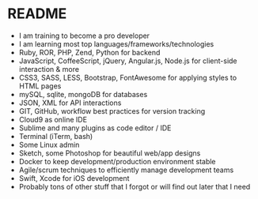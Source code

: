# README #

* I am training to become a pro developer
* I am learning most top languages/frameworks/technologies
*   Ruby, ROR, PHP, Zend, Python for backend
*   JavaScript, CoffeeScript, jQuery, Angular.js, Node.js for client-side interaction & more
*   CSS3, SASS, LESS, Bootstrap, FontAwesome for applying styles to HTML pages
*   mySQL, sqlite, mongoDB for databases
*   JSON, XML for API interactions
*   GIT, GitHub, workflow best practices for version tracking
*   Cloud9 as online IDE
*   Sublime and many plugins as code editor / IDE
*   Terminal (iTerm, bash)
*   Some Linux admin
*   Sketch, some Photoshop for beautiful web/app designs
*   Docker to keep development/production environment stable
*   Agile/scrum techniques to efficiently manage development teams
*   Swift, Xcode for iOS development
*   Probably tons of other stuff that I forgot or will find out later that I need
